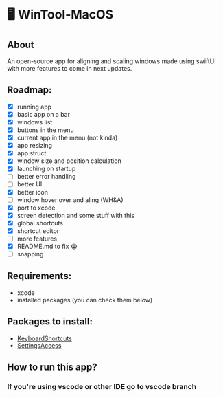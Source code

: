 # 🖥️ WinTool-MacOS
## About
An open-source app for aligning and scaling windows made using swiftUI with more features to come in next updates.
## Roadmap:
- [x] running app
- [x] basic app on a bar
- [x] windows list
- [x] buttons in the menu
- [x] current app in the menu (not kinda)
- [x] app resizing
- [x] app struct
- [x] window size and position calculation
- [x] launching on startup
- [ ] better error handling
- [ ] better UI
- [x] better icon
- [ ] window hover over and aling (WH&A)
- [x] port to xcode
- [x] screen detection and some stuff with this
- [x] global shortcuts
- [x] shortcut editor
- [ ] more features
- [x] README.md to fix 😭
- [ ] snapping
## Requirements:
- xcode
- installed packages (you can check them below)
## Packages to install:
- [KeyboardShortcuts](https://github.com/sindresorhus/KeyboardShortcuts)
- [SettingsAccess](https://github.com/orchetect/SettingsAccess)
## How to run this app?
### If you're using vscode or other IDE go to vscode branch
